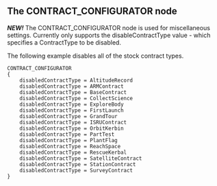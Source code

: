 ## The CONTRACT_CONFIGURATOR node

**_NEW!_** The CONTRACT_CONFIGURATOR node is used for miscellaneous settings.  Currently only supports the disableContractType value - which specifies a ContractType to be disabled.

The following example disables all of the stock contract types.

    CONTRACT_CONFIGURATOR
    {
        disabledContractType = AltitudeRecord
        disabledContractType = ARMContract
        disabledContractType = BaseContract
        disabledContractType = CollectScience
        disabledContractType = ExploreBody
        disabledContractType = FirstLaunch
        disabledContractType = GrandTour
        disabledContractType = ISRUContract
        disabledContractType = OrbitKerbin
        disabledContractType = PartTest
        disabledContractType = PlantFlag
        disabledContractType = ReachSpace
        disabledContractType = RescueKerbal
        disabledContractType = SatelliteContract
        disabledContractType = StationContract
        disabledContractType = SurveyContract
    }
